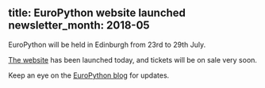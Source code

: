title: EuroPython website launched
newsletter_month: 2018-05
---
EuroPython will be held in Edinburgh from 23rd to 29th July.

[The website](https://ep2018.europython.eu/en/) has been launched today, and tickets will be on sale very soon.

Keep an eye on the [EuroPython blog](https://blog.europython.eu/) for updates.
